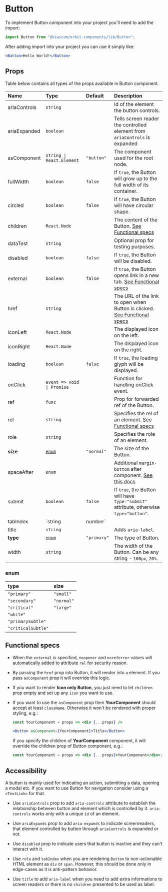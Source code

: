 # Button

To implement Button component into your project you'll need to add the import:

```jsx
import Button from "@kiwicom/orbit-components/lib/Button";
```

After adding import into your project you can use it simply like:

```jsx
<Button>Hello World!</Button>
```

## Props

Table below contains all types of the props available in Button component.

| Name         | Type                       | Default     | Description                                                                                                                                                               |
| :----------- | :------------------------- | :---------- | :------------------------------------------------------------------------------------------------------------------------------------------------------------------------ |
| ariaControls | `string`                   |             | Id of the element the button controls.                                                                                                                                    |
| ariaExpanded | `boolean`                  |             | Tells screen reader the controlled element from `ariaControls` is expanded                                                                                                |
| asComponent  | `string \| React.Element`  | `"button"`  | The component used for the root node.                                                                                                                                     |
| fullWidth    | `boolean`                  | `false`     | If `true`, the Button will grow up to the full width of its container.                                                                                                    |
| circled      | `boolean`                  | `false`     | If `true`, the Button will have circular shape.                                                                                                                           |
| children     | `React.Node`               |             | The content of the Button. [See Functional specs](#functional-specs)                                                                                                      |
| dataTest     | `string`                   |             | Optional prop for testing purposes.                                                                                                                                       |
| disabled     | `boolean`                  | `false`     | If `true`, the Button will be disabled.                                                                                                                                   |
| external     | `boolean`                  | `false`     | If `true`, the Button opens link in a new tab. [See Functional specs](#functional-specs)                                                                                  |
| href         | `string`                   |             | The URL of the link to open when Button is clicked. [See Functional specs](#functional-specs)                                                                             |
| iconLeft     | `React.Node`               |             | The displayed icon on the left.                                                                                                                                           |
| iconRight    | `React.Node`               |             | The displayed icon on the right.                                                                                                                                          |
| loading      | `boolean`                  | `false`     | If `true`, the loading glyph will be displayed.                                                                                                                           |
| onClick      | `event => void \| Promise` |             | Function for handling onClick event.                                                                                                                                      |
| ref          | `func`                     |             | Prop for forwarded ref of the Button.                                                                                                                                     |
| rel          | `string`                   |             | Specifies the rel of an element. [See Functional specs](#functional-specs)                                                                                                |
| role         | `string`                   |             | Specifies the role of an element.                                                                                                                                         |
| **size**     | [`enum`](#enum)            | `"normal"`  | The size of the Button.                                                                                                                                                   |
| spaceAfter   | `enum`                     |             | Additional `margin-bottom` after component. [See this docs](https://github.com/kiwicom/orbit-components/tree/master/packages/orbit-components/src/common/getSpacingToken) |
| submit       | `boolean`                  | `false`     | If `true`, the Button will have `type="submit"` attribute, otherwise `type="button"`.                                                                                     |
| tabIndex     | `string | number`          |             | Specifies the tab order of an element.                                                                                                                                    |
| title        | `string`                   |             | Adds `aria-label`.                                                                                                                                                        |
| **type**     | [`enum`](#enum)            | `"primary"` | The type of Button.                                                                                                                                                       |
| width        | `string`                   |             | The width of the Button. Can be any string - `100px`, `20%`.                                                                                                              |

### enum

| type               | size       |
| :----------------- | :--------- |
| `"primary"`        | `"small"`  |
| `"secondary"`      | `"normal"` |
| `"critical"`       | `"large"`  |
| `"white"`          |            |
| `"primarySubtle"`  |            |
| `"criticalSubtle"` |            |

## Functional specs

- When the `external` is specified, `noopener` and `noreferrer` values will automatically added to attribute `rel` for security reason.

* By passing the `href` prop into Button, it will render into `a` element. If you pass `asComponent` prop it will override this logic.

- If you want to render **Icon only Button**, you just need to let `children` prop empty and set up any `icon` you want to use.

* If you want to use the `asComponent` prop then **YourComponent** should accept at least `className`. Otherwise it won't be rendered with proper styling, e.g.:

  ```jsx
  const YourComponent = props => <div {...props} />

  <Button asComponent={YourComponent}>Title</Button>
  ```

  If you specify the children of **YourComponent** component, it will override the children prop of Button component, e.g.:

  ```jsx
  const YourComponent = props => <div {...props}>YourComponent</div>;
  ```

## Accessibility

A button is mainly used for indicating an action, submitting a data, opening a modal etc. If you want to use Button for navigation consider using a `<TextLink>` for that.

- Use `ariaControls` prop to add `aria-controls` attribute to establish the relationship between button and element which is controlled by it. `aria-controls` works only with a unique `id` of an element.

- Use `ariaExpands` prop to add `aria-expands` to indicate screenreaders, that element controlled by button through `ariaControls` is expanded or not.

- Use `disabled` prop to indicate users that button is inactive and they can't interact with it.

- Use `role` and `tabIndex` when you are rendering `Button` to non-actionable HTML element as `div` or `span`. However, this should be done only in edge-cases as it is anti-pattern behavior.

- Use `title` to add `aria-label` when you need to add extra informations to screen readers or there is no `children` presented to be used as label.
